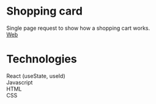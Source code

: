 # Shopping card

Single page request to show how a shopping cart works.<br>
[Web](https://react-vite-films.web.app/)

# Technologies

React (useState, useId)<br>
Javascript<br>
HTML<br>
CSS<br>